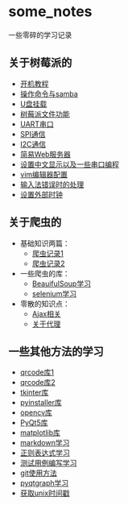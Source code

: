 # some_notes

一些零碎的学习记录

## 关于树莓派的
- [开机教程](https://github.com/Chunar5354/some_notes/blob/master/notes/%E6%A0%91%E8%8E%93%E6%B4%BE%E4%B8%8A%E6%89%8B%E7%AC%94%E8%AE%B0.md)
- [操作命令与samba](https://github.com/Chunar5354/some_notes/blob/master/notes/9%E6%9C%889%E6%97%A5%E8%AE%B0%E5%BD%95.md)
- [U盘挂载](https://github.com/Chunar5354/some_notes/blob/master/notes/9%E6%9C%8812%E6%97%A5%E8%AE%B0%E5%BD%95.md)
- [树莓派文件功能](https://github.com/Chunar5354/some_notes/blob/master/notes/9%E6%9C%8813%E6%97%A5%E8%AE%B0%E5%BD%95.md)
- [UART串口](https://github.com/Chunar5354/some_notes/blob/master/notes/%E6%A0%91%E8%8E%93%E6%B4%BE%E4%B8%8A%E7%9A%84%E4%B8%B2%E8%A1%8C%E9%80%9A%E8%AE%AF.md)
- [SPI通信](https://github.com/Chunar5354/some_notes/blob/master/notes/SPI%E5%8D%8F%E8%AE%AE%E5%AD%A6%E4%B9%A0.md)
- [I2C通信](https://github.com/Chunar5354/some_notes/blob/master/notes/IIC%E5%8D%8F%E8%AE%AE%E5%AD%A6%E4%B9%A0.md)
- [简易Web服务器](https://github.com/Chunar5354/some_notes/blob/master/notes/%E6%A0%91%E8%8E%93%E6%B4%BE%E7%AE%80%E6%98%93web%E6%9C%8D%E5%8A%A1%E5%99%A8.md)
- [设置中文显示以及一些串口编程](https://github.com/Chunar5354/some_notes/blob/master/notes/3%E6%9C%8826%E6%97%A5%E8%AE%B0%E5%BD%95.md)
- [vim编辑器配置](https://github.com/Chunar5354/some_notes/blob/master/notes/vi%E7%BC%96%E8%BE%91%E5%99%A8%E9%85%8D%E7%BD%AE.md)
- [输入法错误时的处理](https://github.com/Chunar5354/some_notes/blob/master/notes/%E8%BE%93%E5%85%A5%E6%B3%95%E9%94%99%E8%AF%AF%E5%A4%84%E7%90%86%E6%96%B9%E6%B3%95.md)
- [设置外部时钟](https://github.com/Chunar5354/some_notes/blob/master/notes/%E8%AE%BE%E7%BD%AE%E5%A4%96%E9%83%A8%E6%97%B6%E9%92%9F.md)

## 关于爬虫的
- 基础知识两篇：
  - [爬虫记录1](https://github.com/Chunar5354/some_notes/blob/master/notes/%E7%88%AC%E8%99%AB%E8%AE%B0%E5%BD%951.md)
  - [爬虫记录2](https://github.com/Chunar5354/some_notes/blob/master/notes/%E7%88%AC%E8%99%AB%E8%AE%B0%E5%BD%952.md)
- 一些爬虫的库：
  - [BeauifulSoup学习](https://github.com/Chunar5354/some_notes/blob/master/notes/BeautifulSoup%E8%AE%B0%E5%BD%95.md)
  - [selenium学习](https://github.com/Chunar5354/some_notes/blob/master/notes/selenium.md)
- 零散的知识点：
  - [Ajax相关](https://github.com/Chunar5354/some_notes/blob/master/notes/9%E6%9C%8818%E6%97%A5%E8%AE%B0%E5%BD%95.md)
  - [关于代理](https://github.com/Chunar5354/some_notes/blob/master/notes/10%E6%9C%8815%E6%97%A5%E8%AE%B0%E5%BD%95.md)

## 一些其他方法的学习
- [qrcode库1](https://github.com/Chunar5354/some_notes/blob/master/notes/10%E6%9C%8819%E6%97%A5%E8%AE%B0%E5%BD%95.md)
- [qrcode库2](https://github.com/Chunar5354/some_notes/blob/master/notes/10%E6%9C%8820%E6%97%A5%E8%AE%B0%E5%BD%95.md)
- [tkinter库](https://github.com/Chunar5354/some_notes/blob/master/notes/10%E6%9C%8822%E6%97%A5%E8%AE%B0%E5%BD%95.md)
- [pyinstaller库](https://github.com/Chunar5354/some_notes/blob/master/notes/10%E6%9C%8823%E6%97%A5%E8%AE%B0%E5%BD%95.md)
- [opencv库](https://github.com/Chunar5354/some_notes/blob/master/notes/opencv%E8%AE%B0%E5%BD%95.md)
- [PyQt5库](https://github.com/Chunar5354/some_notes/blob/master/notes/pyqt%E5%AD%A6%E4%B9%A0%E8%AE%B0%E5%BD%95.md)
- [matplotlib库](https://github.com/Chunar5354/some_notes/blob/master/notes/matplotlib%E5%AD%A6%E4%B9%A0.md)
- [markdown学习](https://github.com/Chunar5354/some_notes/blob/master/notes/markdown%E7%AC%94%E8%AE%B0.md)
- [正则表达式学习](https://github.com/Chunar5354/some_notes/blob/master/notes/%E6%AD%A3%E5%88%99%E8%A1%A8%E8%BE%BE%E5%BC%8F.md)
- [测试用例编写学习](https://github.com/Chunar5354/some_notes/blob/master/notes/python%E8%87%AA%E5%8A%A8%E6%B5%8B%E8%AF%95%E7%AC%94%E8%AE%B0.md)
- [git使用方法](https://github.com/Chunar5354/some_notes/blob/master/notes/git%E4%BD%BF%E7%94%A8.md)
- [pyqtgraph学习](https://github.com/Chunar5354/some_notes/blob/master/notes/pyqtgraph%E4%BD%BF%E7%94%A8%E8%AE%B0%E5%BD%95.md)
- [获取unix时间戳](https://github.com/Chunar5354/some_notes/blob/master/notes/python%E8%8E%B7%E5%BE%97unix%E6%97%B6%E9%97%B4%E6%88%B3.md)
